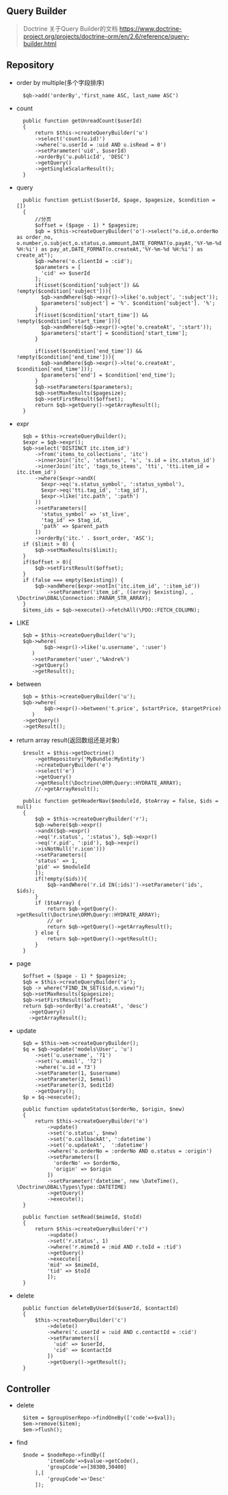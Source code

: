 ## Query Builder

>Doctrine 关于Query Builder的文档 https://www.doctrine-project.org/projects/doctrine-orm/en/2.6/reference/query-builder.html

## Repository
- order by multiple(多个字段排序)
    
        $qb->add('orderBy','first_name ASC, last_name ASC')
- count
    
        public function getUnreadCount($userId)
        {
            return $this->createQueryBuilder('u')
            ->select('count(u.id)')
            ->where('u.userId = :uid AND u.isRead = 0')
            ->setParameter('uid', $userId)
            ->orderBy('u.publicId', 'DESC')
            ->getQuery()
            ->getSingleScalarResult();
        }


- query

        public function getList($userId, $page, $pagesize, $condition = [])
        {
            //分页
            $offset = ($page - 1) * $pagesize;
            $qb = $this->createQueryBuilder('o')->select("o.id,o.orderNo as order_no, o.number,o.subject,o.status,o.ammount,DATE_FORMAT(o.payAt,'%Y-%m-%d %H:%i') as pay_at,DATE_FORMAT(o.createAt,'%Y-%m-%d %H:%i') as create_at");
            $qb->where('o.clientId = :cid');
            $parameters = [
              'cid' => $userId
            ];
            if(isset($condition['subject']) && !empty($condition['subject'])){
              $qb->andWhere($qb->expr()->like('o.subject', ':subject'));
              $parameters['subject'] = '%'. $condition['subject']. '%';
            }
            if(isset($condition['start_time']) && !empty($condition['start_time'])){
              $qb->andWhere($qb->expr()->gte('o.createAt', ':start'));
              $parameters['start'] = $condition['start_time'];
            }
            
            if(isset($condition['end_time']) && !empty($condition['end_time'])){
              $qb->andWhere($qb->expr()->lte('o.createAt', $condition['end_time']));
              $parameters['end'] = $condition['end_time'];
            }
            $qb->setParameters($parameters);
            $qb->setMaxResults($pagesize);
            $qb->setFirstResult($offset);   
            return $qb->getQuery()->getArrayResult();
        }
        
- expr
    
        $qb = $this->createQueryBuilder();
        $expr = $qb->expr();
        $qb->select('DISTINCT itc.item_id')
            ->from('items_to_collections', 'itc')
            ->innerJoin('itc', 'statuses', 's', 's.id = itc.status_id')
            ->innerJoin('itc', 'tags_to_items', 'tti', 'tti.item_id = itc.item_id')
            ->where($expr->andX(
              $expr->eq('s.status_symbol', ':status_symbol'),
              $expr->eq('tti.tag_id', ':tag_id'),
              $expr->like('itc.path', ':path')
            ))
            ->setParameters([
              'status_symbol' => 'st_live',
              'tag_id' => $tag_id,
              'path' => $parent_path
            ])
            ->orderBy('itc.' . $sort_order, 'ASC');
        if ($limit > 0) {
            $qb->setMaxResults($limit);
        }
        if($offset > 0){
            $qb->setFirstResult($offset);   
        }
        if (false === empty($existing)) {
            $qb->andWhere($expr->notIn('itc.item_id', ':item_id'))
                ->setParameter('item_id', ((array) $existing), , \Doctrine\DBAL\Connection::PARAM_STR_ARRAY);
        }
        $items_ids = $qb->execute()->fetchAll(\PDO::FETCH_COLUMN);
        
- LIKE
        
        $qb = $this->createQueryBuilder('u');
        $qb->where(
               $qb->expr()->like('u.username', ':user')
           )
           ->setParameter('user','%Andre%')
           ->getQuery()
           ->getResult();
           
- between

        $qb = $this->createQueryBuilder('u');
        $qb->where(
               $qb->expr()->between('t.price', $startPrice, $targetPrice)
           )
        ->getQuery()
        ->getResult();
        
- return array result(返回数组还是对象)

        $result = $this->getDoctrine()
            ->getRepository('MyBundle:MyEntity')
            ->createQueryBuilder('e')
            ->select('e')
            ->getQuery()
            ->getResult(\Doctrine\ORM\Query::HYDRATE_ARRAY);
            //->getArrayResult();
        
        public function getHeaderNav($moduleId, $toArray = false, $ids = null)
        {
            $qb = $this->createQueryBuilder('r');
            $qb->where($qb->expr()
            ->andX($qb->expr()
            ->eq('r.status', ':status'), $qb->expr()
            ->eq('r.pid', ':pid'), $qb->expr()
            ->isNotNull('r.icon')))
            ->setParameters([
            'status' => 1,
            'pid' => $moduleId
            ]);
            if(!empty($ids)){
                $qb->andWhere('r.id IN(:ids)')->setParameter('ids', $ids);
            }
            if ($toArray) {
                return $qb->getQuery()->getResult(\Doctrine\ORM\Query::HYDRATE_ARRAY);
                // or 
                return $qb->getQuery()->getArrayResult();
            } else {
                return $qb->getQuery()->getResult();
            }
        }

- page

        $offset = ($page - 1) * $pagesize;
        $qb = $this->createQueryBuilder('a');
        $qb -> where("FIND_IN_SET($id,n.view)");
        $qb->setMaxResults($pagesize);
        $qb->setFirstResult($offset);
        return $qb->orderBy('a.createAt', 'desc')
          ->getQuery()
          ->getArrayResult();
- update

        $qb = $this->em->createQueryBuilder();
        $q = $qb->update('models\User', 'u')
            ->set('u.username', '?1')
            ->set('u.email', '?2')
            ->where('u.id = ?3')
            ->setParameter(1, $username)
            ->setParameter(2, $email)
            ->setParameter(3, $editId)
            ->getQuery();
        $p = $q->execute();
        
        public function updateStatus($orderNo, $origin, $new)
        {
            return $this->createQueryBuilder('o')
                ->update()
                ->set('o.status', $new)
                ->set('o.callbackAt', ':datetime')
                ->set('o.updateAt',  ':datetime')
                ->where('o.orderNo = :orderNo AND o.status = :origin')
                ->setParameters([
                  'orderNo' => $orderNo,
                  'origin' => $origin
                ])
                ->setParameter('datetime', new \DateTime(), \Doctrine\DBAL\Types\Type::DATETIME)
                ->getQuery()
                ->execute();
        }
        
        public function setRead($mimeId, $toId)
        {
            return $this->createQueryBuilder('r')
                ->update()
                ->set('r.status', 1)
                ->where('r.mimeId = :mid AND r.toId = :tid')
                ->getQuery()
                ->execute([
                'mid' => $mimeId,
                'tid' => $toId
                ]);
        }
        
- delete

        public function deleteByUserId($userId, $contactId)
        {
            $this->createQueryBuilder('c')
                ->delete()
                ->where('c.userId = :uid AND c.contactId = :cid')
                ->setParameters([
                  'uid' => $userId,
                  'cid' => $contactId
                ])
                ->getQuery()->getResult();
        }

## Controller

- delete

        $item = $groupUserRepo->findOneBy(['code'=>$val]);
        $em->remove($item);
        $em->flush();

- find  
     
        $node = $nodeRepo->findBy([
                'itemCode'=>$value->getCode(),
                'groupCode'=>[30300,30400]
            ],[
                'groupCode'=>'Desc'
            ]);
